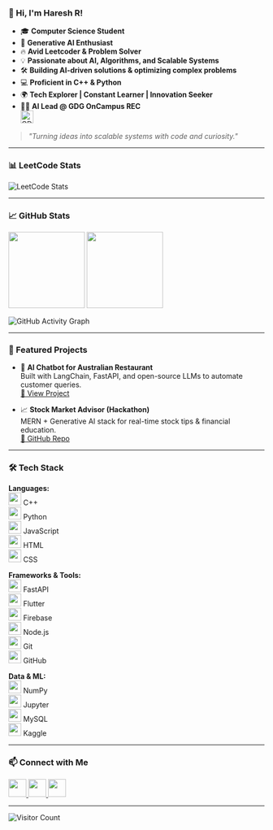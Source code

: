 ### 👋 Hi, I'm Haresh R!

- 🎓 **Computer Science Student**  
- 🚀 **Generative AI Enthusiast**  
- 🔥 **Avid Leetcoder & Problem Solver**  
- 💡 **Passionate about AI, Algorithms, and Scalable Systems**  
- 🛠 **Building AI-driven solutions & optimizing complex problems**  
- 💻 **Proficient in C++ & Python**  
- 🌍 **Tech Explorer | Constant Learner | Innovation Seeker**  
- 👨‍💼 **AI Lead @ GDG OnCampus REC**  
  <img src="https://upload.wikimedia.org/wikipedia/commons/thumb/d/d2/GDG_Logo.png/320px-GDG_Logo.png" height="25" alt="GDG logo"/>

> _"Turning ideas into scalable systems with code and curiosity."_

---

### 📊 LeetCode Stats

![LeetCode Stats](https://leetcard.jacoblin.cool/haresh2103?theme=dark&font=Genos&ext=contest)

---

### 📈 GitHub Stats

<div align="left">
  <img src="https://github-readme-stats.vercel.app/api?username=haresh-r2103&hide_title=false&hide_rank=false&show_icons=true&include_all_commits=true&count_private=true&theme=dracula&locale=en&hide_border=false" height="150" />
  <img src="https://github-readme-stats.vercel.app/api/top-langs?username=haresh-r2103&locale=en&hide_title=false&layout=compact&card_width=320&langs_count=5&theme=dracula&hide_border=false" height="150" />
</div>

![GitHub Activity Graph](https://github-readme-activity-graph.vercel.app/graph?username=haresh-r2103&bg_color=242424&color=9e4c98&line=08af13&point=403d3d&area=true&hide_border=true)

---

### 🚀 Featured Projects

- 🧠 **AI Chatbot for Australian Restaurant**  
  Built with LangChain, FastAPI, and open-source LLMs to automate customer queries.  
  [🔗 View Project](https://github.com/haresh-r2103/restaurant-ai-chatbot)

- 📈 **Stock Market Advisor (Hackathon)**  
  MERN + Generative AI stack for real-time stock tips & financial education.  
  [🔗 GitHub Repo](https://github.com/haresh-r2103/ai-investment-advisor)

---

### 🛠️ Tech Stack

**Languages:**  
<img src="https://cdn.jsdelivr.net/gh/devicons/devicon/icons/cplusplus/cplusplus-original.svg" height="25" /> C++  
<img src="https://cdn.jsdelivr.net/gh/devicons/devicon/icons/python/python-original.svg" height="25" /> Python  
<img src="https://cdn.jsdelivr.net/gh/devicons/devicon/icons/javascript/javascript-original.svg" height="25" /> JavaScript  
<img src="https://cdn.jsdelivr.net/gh/devicons/devicon/icons/html5/html5-original.svg" height="25" /> HTML  
<img src="https://cdn.jsdelivr.net/gh/devicons/devicon/icons/css3/css3-original.svg" height="25" /> CSS  

**Frameworks & Tools:**  
<img src="https://cdn.jsdelivr.net/gh/devicons/devicon/icons/fastapi/fastapi-original.svg" height="25" /> FastAPI  
<img src="https://cdn.jsdelivr.net/gh/devicons/devicon/icons/flutter/flutter-original.svg" height="25" /> Flutter  
<img src="https://cdn.jsdelivr.net/gh/devicons/devicon/icons/firebase/firebase-plain.svg" height="25" /> Firebase  
<img src="https://cdn.jsdelivr.net/gh/devicons/devicon/icons/nodejs/nodejs-original.svg" height="25" /> Node.js  
<img src="https://cdn.jsdelivr.net/gh/devicons/devicon/icons/git/git-original.svg" height="25" /> Git  
<img src="https://cdn.jsdelivr.net/gh/devicons/devicon/icons/github/github-original.svg" height="25" /> GitHub  

**Data & ML:**  
<img src="https://cdn.jsdelivr.net/gh/devicons/devicon/icons/numpy/numpy-original.svg" height="25" /> NumPy  
<img src="https://cdn.jsdelivr.net/gh/devicons/devicon/icons/jupyter/jupyter-original.svg" height="25" /> Jupyter  
<img src="https://cdn.jsdelivr.net/gh/devicons/devicon/icons/mysql/mysql-original.svg" height="25" /> MySQL  
<img src="https://cdn.jsdelivr.net/gh/devicons/devicon/icons/kaggle/kaggle-original.svg" height="25" /> Kaggle  

---

### 📫 Connect with Me

<a href="https://www.instagram.com/hareshh_21/" target="_blank">
  <img src="https://img.shields.io/static/v1?message=Instagram&logo=instagram&label=&color=E4405F&logoColor=white&labelColor=&style=for-the-badge" height="35" />
</a>
<a href="mailto:haresh.r2103@gmail.com" target="_blank">
  <img src="https://img.shields.io/static/v1?message=Gmail&logo=gmail&label=&color=D14836&logoColor=white&labelColor=&style=for-the-badge" height="35" />
</a>
<a href="https://www.linkedin.com/in/hareshrajesh" target="_blank">
  <img src="https://img.shields.io/static/v1?message=LinkedIn&logo=linkedin&label=&color=0077B5&logoColor=white&labelColor=&style=for-the-badge" height="35" />
</a>

---

![Visitor Count](https://komarev.com/ghpvc/?username=haresh-r2103&style=flat-square&color=blue)
